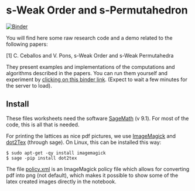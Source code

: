 # s-Weak Order and s-Permutahedron

[![Binder](https://beta.mybinder.org/badge.svg)](https://mybinder.org/v2/gh/VivianePons/SWeakOrder/main)


You will find here some raw research code and a demo related to the following papers:

[1] C. Ceballos and V. Pons, s-Weak Order and s-Weak Permutahedra

They present examples and implementations of the computations and algorithms described in the papers. You can run them yourself and experiment by [clicking on this binder link](https://mybinder.org/v2/gh/VivianePons/SWeakOrder/main). (Expect to wait a few minutes for the server to load).

## Install

These files worksheets need the software [SageMath](https://www.sagemath.org/) (v 9.1). For most of the code, this is all that is needed. 

For printing the lattices as nice pdf pictures, we use [ImageMagick](https://imagemagick.org/index.php) and [dot2Tex](https://dot2tex.readthedocs.io/en/latest/) (through sage). On Linux, this can be installed this way:

```console
$ sudo apt-get -qy install imagemagick
$ sage -pip install dot2tex
```

The file [policy.xml](app/.magic/policy.xml) is an ImageMagick policy file which allows for converting pdf into png (not default), which makes it possible to show some of the latex created images directly in the notebook.
